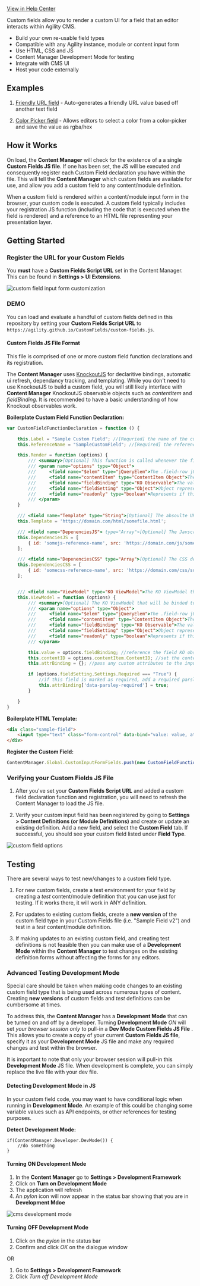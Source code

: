 [View in Help Center](https://help.agilitycms.com/hc/en-us/articles/360013157631)

Custom fields allow you to render a custom UI for a field that an editor interacts within Agility CMS.

- Build your own re-usable field types
- Compatible with any Agility instance, module or content input form
- Use HTML, CSS and JS
- Content Manager Development Mode for testing
- Integrate with CMS UI
- Host your code externally

## Examples
1. [Friendly URL field](friendly-url) - Auto-generates a friendly URL value based off another text field

2. [Color Picker field](colorpicker) - Allows editors to select a color from a color-picker and save the value as rgba/hex 

## How it Works
On load, the **Content Manager** will check for the existence of a a single **Custom Fields JS file**. If one has been set, the JS will be executed and consequently register each Custom Field declaration you have within the file. This will tell the **Content Manager** which custom fields are available for use, and allow you add a custom field to any content/module definition.

When a custom field is rendered within a content/module input form in the browser, your custom code is executed. A custom field typically includes your registration JS function (including the code that is executed when the field is rendered) and a reference to an HTML file representing your presentation layer.

## Getting Started

### Register the URL for your Custom Fields
You **must** have a **Custom Fields Script URL** set in the Content Manager. This can be found in **Settings > UI Extensions**.

![custom field input form customization](screenshots/custom-field-input-form-customization.png?raw=true "Input Form Customization File")

### DEMO
You can load and evaluate a handful of custom fields defined in this repository by setting your **Custom Fields Script URL** to `https://agility.github.io/CustomFields/custom-fields.js`.

#### Custom Fields JS File Format
This file is comprised of one or more custom field function declarations and its registration. 

The **Content Manager** uses [KnockoutJS](http://knockoutjs.com/) for declaritive bindings, automatic ui refresh, dependancy tracking, and templating. While you don't need to use KnockoutJS to build a custom field, you will still likely interface with **Content Manager** KnockoutJS observable objects such as *contentItem* and *fieldBinding*. It is recommended to have a basic understanding of how Knockout observables work.

**Boilerplate Custom Field Function Declaration:**
```javascript
var CustomFieldFunctionDeclaration = function () {

    this.Label = "Sample Custom Field"; //[Requried] the name of the custom field as will appear in content/module def form builder
    this.ReferenceName = "SampleCustomField"; //[Required] the reference name of the custom field for internal purposes

    this.Render = function (options) {
        /// <summary>[Optional] This function is called whenever the field is rendered in an input form - this includes after the item has been saved and the field is re-rendered.</summary>
        /// <param name="options" type="Object">
        ///     <field name="$elem" type="jQueryElem">The .field-row jQuery Dom Element.</field>
        ///     <field name="contentItem" type="ContentItem Object">The entire Content Item object including Values and their KO Observable properties of all other fields on the form.</field>
        ///     <field name="fieldBinding" type="KO Observable">The value binding of thie Custom Field Type. Get and set this field's value by using this property - i.e. fieldBinding('new val')</field>
        ///     <field name="fieldSetting" type="Object">Object representing the field's settings such as 'Required', 'Hidden', 'Label', and 'Description'</field>
        ///     <field name="readonly" type="boolean">Represents if this field should be readonly or not.</field>
        /// </param>
    }

    /// <field name="Template" type="String">[Optional] The absoulte URL to an HTML template that represents your custom field, or the referencename to an Inline Code file. Your ViewModel will be automatically bound to this template.</field>
    this.Template = 'https://domain.com/html/somefile.html';

    /// <field name="DepenenciesJS"> type="Array">[Optional] The Javscript dependencies that must be loaded before your ViewModel is bound. They will be loaded in the order you specify.</field>
    this.DependenciesJS = [
        { id: 'somejs-reference-name', src: 'https://domain.com/js/somefile.js' } //src is an absolute URL to a JS file, or the referencename to an Inline Code file.
    ];

    /// <field name="DepenenciesCSS" type="Array">[Optional] The CSS dependencies that must be loaded before your ViewModel is bound. They will be loaded in the order you specify.</field>
    this.DependenciesCSS = [
        { id: 'somecss-reference-name', src: 'https://domain.com/css/somefile.css' } //src is an absolute URL to a CSS file, or the referencename to an Inline Code file.
    ];


    /// <field name="ViewModel" type="KO ViewModel">The KO ViewModel that will be binded to your HTML template</field>
    this.ViewModel = function (options) {
        /// <summary>[Optional] The KO ViewModel that will be binded to your HTML template.</summary>
        /// <param name="options" type="Object">
        ///     <field name="$elem" type="jQueryElem">The .field-row jQuery Dom Element.</field>
        ///     <field name="contentItem" type="ContentItem Object">The entire Content Item object including Values and their KO Observable properties of all other fields on the form.</field>
        ///     <field name="fieldBinding" type="KO Observable">The value binding of thie Custom Field Type. Get and set this field's value by using this property.</field>
        ///     <field name="fieldSetting" type="Object">Object representing the field's settings such as 'Hidden', 'Label', and 'Description'</field>
        ///     <field name="readonly" type="boolean">Represents if this field should be readonly or not.</field>
        /// </param>

        this.value = options.fieldBinding; //reference the field KO observable value
        this.contentID = options.contentItem.ContentID; //set the contentID of the current loaded item (NewItem = -1)
        this.attrBinding = {}; //pass any custom attributes to the input field

        if (options.fieldSetting.Settings.Required === "True") {
            //if this field is marked as required, add a required parsley attribute
            this.attrBinding['data-parsley-required'] = true;
        }

    }
}
```

**Boilerplate HTML Template:**
```html
<div class="sample-field">
    <input type="text" class="form-control" data-bind="value: value, attr: attrBinding" />
</div>
```

**Register the Custom Field:**
```javascript
ContentManager.Global.CustomInputFormFields.push(new CustomFieldFunctionDeclaration());
```


### Verifying your Custom Fields JS File
1. After you've set your **Custom Fields Script URL** and added a custom field declaration function and registration, you will need to refresh the Content Manager to load the JS file. 

2. Verify your custom input field has been registered by going to **Settings > Content Definitions (or Module Definitions)** and create or update an existing definition. Add a new field, and select the **Custom Field** tab. If successful, you should see your custom field listed under **Field Type**.

![custom field options](screenshots/custom-field-options.png?raw=true "Custom Field Options")

## Testing
There are several ways to test new/changes to a custom field type.

1. For new custom fields, create a test environment for your field by creating a *test* content/module definition that you can use just for testing. If it works there, it will work in ANY definition.

2. For updates to existing custom fields, create a **new version** of the custom field type in your Custom Fields file (i.e. "Sample Field v2") and test in a *test* content/module definition.

3. If making updates to an existing custom field, and creating test definitions is not feasible then you can make use of a **Development Mode** within the **Content Manager** to test changes on the existing definition forms without affecting the forms for any editors.

### Advanced Testing Development Mode
Special care should be taken when making code changes to an existing custom field type that is being used across numerous types of content. Creating **new versions** of custom fields and *test* definitions can be cumbersome at times. 

To address this, the **Content Manager** has a **Development Mode** that can be turned on and off by a developer. Turning **Development Mode** *ON* will set *your browser session only* to pull-in a **Dev Mode Custom Fields JS File** . This allows you to create a copy of your current **Custom Fields JS file**, specify it as your **Development Mode** JS file and make any required changes and test within the browser. 

It is important to note that only your browser session will pull-in this **Development Mode** JS file. When development is complete, you can simply replace the live file with your dev file.

#### Detecting Development Mode in JS
In your custom field code, you may want to have conditional logic when running in **Development Mode**. An example of this could be changing some variable values such as API endpoints, or other references for testing purposes.

**Detect Development Mode:**
```javacript
if(ContentManager.Developer.DevMode()) {
    //do something 
}
```

#### Turning ON Development Mode
1. In the **Content Manager** go to **Settings > Development Framework**
2. Click on **Turn on Development Mode**
3. The application will refresh
4. An *pylon* icon will now appear in the status bar showing that you are in **Development Mdoe**

![cms development mode](screenshots/cms-development-mode.png?raw=true "Development Mode")

#### Turning OFF Development Mode
1. Click on the *pylon* in the status bar
2. Confirm and click *OK* on the dialogue window

OR

1. Go to **Settings > Development Framework**
2. Click *Turn off Development Mode*



